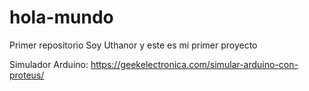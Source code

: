 # hola-mundo
Primer repositorio
Soy Uthanor y este es mi primer proyecto

Simulador Arduino: https://geekelectronica.com/simular-arduino-con-proteus/
